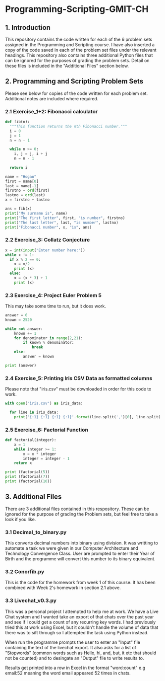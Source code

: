 # Programming-Scripting-GMIT-CH

## 1. Introduction 
This repository contains the code written for each of the 6 problem sets assigned in the Programming and Scripting course.
I have also inserted a copy of the code saved in each of the problem set files under the relevant headings.
This repository also contains three additional Python files that can be ignored for the purposes of grading the problem sets. Detail on these files is included in the "Additional Files" section below.

## 2. Programming and Scripting Problem Sets

Please see below for copies of the code written for each problem set. Additional notes are included where required.

### 2.1 Exercise_1+2: Fibonacci calculator
```python
def fib(n):
  """This function returns the nth Fibonacci number."""
  i = 0
  j = 1
  n = n - 1

  while n >= 0:
    i, j = j, i + j
    n = n - 1
  
  return i

name = "Hogan"
first = name[0]
last = name[-1]
firstno = ord(first)
lastno = ord(last)
x = firstno + lastno

ans = fib(x)
print("My surname is", name)
print("The first letter", first, "is number", firstno)
print("The last letter", last, "is number", lastno)
print("Fibonacci number", x, "is", ans)
```

### 2.2 Exercise_3: Collatz Conjecture
```python
x = int(input("Enter number here:"))
while x != 1:
  if x % 2 == 0: 
    x = x/2
    print (x) 
  else:
    x = (x * 3) + 1
    print (x)
 ```

### 2.3 Exercise_4: Project Euler Problem 5
This may take some time to run, but it does work.

```python
answer = 0
known = 2520

while not answer:
    known += 1
    for denominator in range(2,21):
        if known % denominator:
            break
    else:
        answer = known

print (answer)
```

### 2.4 Exercise_5: Printing Iris CSV Data as formatted columns
Please note that "iris.csv" must be downloaded in order for this code to work. 

```python
with open("iris.csv") as iris_data:

  for line in iris_data:
    print('{:1} {:1} {:1} {:1}'.format(line.split(',')[0], line.split(',')[1], line.split(',')[2], line.split(',')[3]))
```

### 2.5 Exercise_6: Factorial Function
```python
def factorial(integer):
    x = 1
    while integer >= 1:
        x = x * integer
        integer = integer - 1
    return x

print (factorial(5))
print (factorial(7))
print (factorial(10))
```

## 3. Additional Files
There are 3 additional files contained in this respository. These can be ignored for the purpose of grading the Problem sets, but feel free to take a look if you like.

### 3.1 Decimal_to_binary.py
This converts decimal numbers into binary using division. It was writting to automate a task we were given in our Computer Architecture and Technology Convergence Class. User are prompted to enter their Year of Birth and the programme will convert this number to its binary equivalent.

### 3.2 Conorfib.py
This is the code for the homework from week 1 of this course. It has been combined with Week 2's homework in section 2.1 above.

### 3.3 Livechat_v0.3.py
This was a personal project I attempted to help me at work. We have a Live Chat system and I wanted take an export of that chats over the past year and see if I could get a count of any recurring key words. I had previously tried this at work using Excel, but it couldn't handle the volume of data that there was to sift through so I attempted the task using Python instead. 

When run the programme prompts the user to enter an "Input" file containing the text of the livechat export. It also asks for a list of "Stopwords" (common words such as Hello, hi, and, but, it etc that should not be counted) and to desingate an "Output" file to write results to. 

Results get printed into a row in Excel in the format "word:count" e.g email:52 meaning the word email appeared 52 times in chats. 


